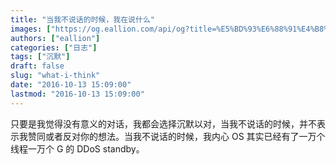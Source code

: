 ```yaml
---
title: "当我不说话的时候，我在说什么"
images: ["https://og.eallion.com/api/og?title=%E5%BD%93%E6%88%91%E4%B8%8D%E8%AF%B4%E8%AF%9D%E7%9A%84%E6%97%B6%E5%80%99%EF%BC%8C%E6%88%91%E5%9C%A8%E8%AF%B4%E4%BB%80%E4%B9%88"]
authors: ["eallion"]
categories: ["日志"]
tags: ["沉默"]
draft: false
slug: "what-i-think"
date: "2016-10-13 15:09:00"
lastmod: "2016-10-13 15:09:00"
---
```


只要是我觉得没有意义的对话，我都会选择沉默以对，当我不说话的时候，并不表示我赞同或者反对你的想法。当我不说话的时候，我内心 OS 其实已经有了一万个线程一万个 G 的 DDoS standby。
